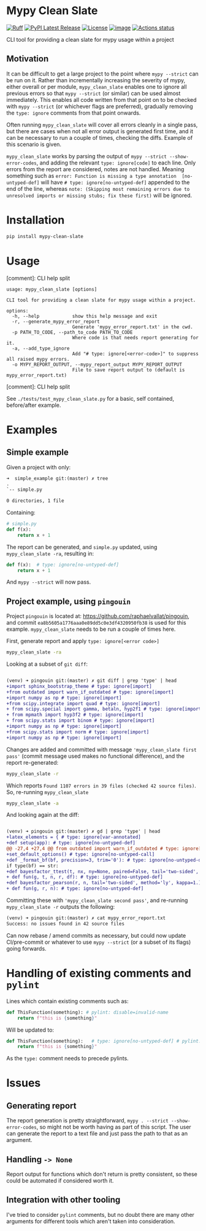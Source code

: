 # Mypy Clean Slate


[![Ruff](https://img.shields.io/endpoint?url=https://raw.githubusercontent.com/astral-sh/ruff/main/assets/badge/v2.json)](https://github.com/astral-sh/ruff)
[![PyPI Latest Release](https://img.shields.io/pypi/v/mypy-clean-slate.svg)](https://pypi.org/project/mypy-clean-slate/)
[![License](https://img.shields.io/pypi/l/mypy-clean-slate.svg)](https://github.com/geo7/mypy_clean_slate/blob/main/LICENSE)
[![image](https://img.shields.io/pypi/pyversions/mypy-clean-slate.svg)](https://pypi.python.org/pypi/mypy-clean-slate)
[![Actions status](https://github.com/geo7/mypy_clean_slate/workflows/CI/badge.svg)](https://github.com/geo7/mypy_clean_slate/actions)



CLI tool for providing a clean slate for mypy usage within a project

## Motivation

It can be difficult to get a large project to the point where `mypy --strict` can be run on it. Rather than incrementally increasing the severity of mypy, either overall or per module, `mypy_clean_slate` enables one to ignore all previous errors so that `mypy --strict` (or similar) can be used almost immediately. This enables all code written from that point on to be checked with `mypy --strict` (or whichever flags are preferred), gradually removing the `type: ignore` comments from that point onwards.

Often running `mypy_clean_slate` will cover all errors cleanly in a single pass, but there are cases when not all error output is generated first time, and it can be necessary to run a couple of times, checking the diffs. Example of this scenario is given.

`mypy_clean_slate` works by parsing the output of `mypy --strict --show-error-codes`, and adding the relevant `type: ignore[code]` to each line. Only errors from the report are considered, notes are not handled. Meaning something such as `error: Function is missing a type annotation  [no-untyped-def]` will have `# type: ignore[no-untyped-def]` appended to the end of the line, whereas `note: (Skipping most remaining errors due to unresolved imports or missing stubs; fix these first)` will be ignored.

# Installation

```bash
pip install mypy-clean-slate
```

# Usage

[comment]: CLI help split
```
usage: mypy_clean_slate [options]

CLI tool for providing a clean slate for mypy usage within a project.

options:
  -h, --help            show this help message and exit
  -r, --generate_mypy_error_report
                        Generate 'mypy_error_report.txt' in the cwd.
  -p PATH_TO_CODE, --path_to_code PATH_TO_CODE
                        Where code is that needs report generating for it.
  -a, --add_type_ignore
                        Add "# type: ignore[<error-code>]" to suppress all raised mypy errors.
  -o MYPY_REPORT_OUTPUT, --mypy_report_output MYPY_REPORT_OUTPUT
                        File to save report output to (default is mypy_error_report.txt)

```
[comment]: CLI help split

See `./tests/test_mypy_clean_slate.py` for a basic, self contained, before/after example.



# Examples

## Simple example

Given a project with only:

```txt
➜  simple_example git:(master) ✗ tree
.
`-- simple.py

0 directories, 1 file
```

Containing:

```python
# simple.py
def f(x):
    return x + 1
```

The report can be generated, and `simple.py` updated, using `mypy_clean_slate -ra`, resulting in:


```python
def f(x):  # type: ignore[no-untyped-def]
    return x + 1
```

And `mypy --strict` will now pass.

## Project example, using `pingouin`

Project `pingouin` is located at: https://github.com/raphaelvallat/pingouin, and commit `ea8b5605a1776aaa0e89dd5c0e3df4320950fb38` is used for this example. `mypy_clean_slate` needs to be run a couple of times here.

First, generate report and apply `type: ignore[<error code>]`

```sh
mypy_clean_slate -ra
```

Looking at a subset of `git diff`:

```diff

(venv) ➜ pingouin git:(master) ✗ git diff | grep 'type' | head
+import sphinx_bootstrap_theme # type: ignore[import]
+from outdated import warn_if_outdated # type: ignore[import]
+import numpy as np # type: ignore[import]
+from scipy.integrate import quad # type: ignore[import]
+ from scipy.special import gamma, betaln, hyp2f1 # type: ignore[import]
+ from mpmath import hyp3f2 # type: ignore[import]
+ from scipy.stats import binom # type: ignore[import]
+import numpy as np # type: ignore[import]
+from scipy.stats import norm # type: ignore[import]
+import numpy as np # type: ignore[import]
```

Changes are added and committed with message `'mypy_clean_slate first pass'` (commit message used makes no functional difference), and the report re-generated:

```bash
mypy_clean_slate -r
```

Which reports `Found 1107 errors in 39 files (checked 42 source files)`. So, re-running `mypy_clean_slate`

```bash
mypy_clean_slate -a
```

And looking again at the diff:

```diff

(venv) ➜ pingouin git:(master) ✗ gd | grep 'type' | head
+latex_elements = { # type: ignore[var-annotated]
+def setup(app): # type: ignore[no-untyped-def]
@@ -27,4 +27,4 @@ from outdated import warn_if_outdated # type: ignore[import]
+set_default_options() # type: ignore[no-untyped-call]
+def _format_bf(bf, precision=3, trim='0'): # type: ignore[no-untyped-def]
if type(bf) == str:
+def bayesfactor_ttest(t, nx, ny=None, paired=False, tail='two-sided', r=.707): # type: ignore[no-untyped-def]
+ def fun(g, t, n, r, df): # type: ignore[no-untyped-def]
+def bayesfactor_pearson(r, n, tail='two-sided', method='ly', kappa=1.): # type: ignore[no-untyped-def]
+ def fun(g, r, n): # type: ignore[no-untyped-def]
```

 Committing these with `'mypy_clean_slate second pass'`, and re-running `mypy_clean_slate -r` outputs the following:

```txt
(venv) ➜ pingouin git:(master) ✗ cat mypy_error_report.txt
Success: no issues found in 42 source files
```

Can now rebase / amend commits as necessary, but could now update CI/pre-commit or whatever to use `mypy --strict` (or a subset of its flags) going forwards.


# Handling of existing comments and `pylint`

Lines which contain existing comments such as:

```python
def ThisFunction(something): # pylint: disable=invalid-name
    return f"this is {something}"
```

Will be updated to:

```python
def ThisFunction(something):   # type: ignore[no-untyped-def] # pylint: disable=invalid-name
    return f"this is {something}"
```

As the `type:` comment needs to precede pylints.

# Issues

## Generating report

The report generation is pretty straightforward, `mypy . --strict --show-error-codes`, so might not be worth having as part of this script. The user can generate the report to a text file and just pass the path to that as an argument.

## Handling `-> None`

Report output for functions which don't return is pretty consistent, so these could be automated if considered worth it.

## Integration with other tooling

I've tried to consider `pylint` comments, but no doubt there are many other arguments for different tools which aren't taken into consideration.
